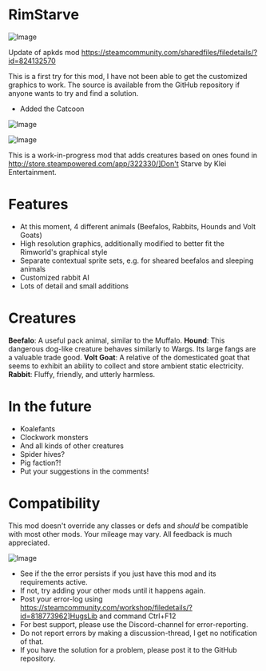 # RimStarve

![Image](https://i.imgur.com/buuPQel.png)

Update of apkds mod
https://steamcommunity.com/sharedfiles/filedetails/?id=824132570

This is a first try for this mod, I have not been able to get the customized graphics to work. The source is available from the GitHub repository if anyone wants to try and find a solution.

- Added the Catcoon

![Image](https://i.imgur.com/pufA0kM.png)

	
![Image](https://i.imgur.com/Z4GOv8H.png)


This is a work-in-progress mod that adds creatures based on ones found in http://store.steampowered.com/app/322330/]Don't Starve by Klei Entertainment.

# **Features**

  - At this moment, 4 different animals (Beefalos, Rabbits, Hounds and Volt Goats)
  - High resolution graphics, additionally modified to better fit the Rimworld's graphical style
  - Separate contextual sprite sets, e.g. for sheared beefalos and sleeping animals
  - Customized rabbit AI
  - Lots of detail and small additions

# **Creatures**

**Beefalo**: A useful pack animal, similar to the Muffalo.
**Hound**: This dangerous dog-like creature behaves similarly to Wargs. Its large fangs are a valuable trade good.
**Volt Goat**: A relative of the domesticated goat that seems to exhibit an ability to collect and store ambient static electricity.
**Rabbit**: Fluffy, friendly, and utterly harmless.

# **In the future**

  - Koalefants
  - Clockwork monsters
  - And all kinds of other creatures
  - Spider hives?
  - Pig faction?!
  - Put your suggestions in the comments!

# **Compatibility**

This mod doesn't override any classes or defs and *should* be compatible with most other mods. Your mileage may vary. All feedback is much appreciated.



![Image](https://i.imgur.com/PwoNOj4.png)



-  See if the the error persists if you just have this mod and its requirements active.
-  If not, try adding your other mods until it happens again.
-  Post your error-log using https://steamcommunity.com/workshop/filedetails/?id=818773962]HugsLib and command Ctrl+F12
-  For best support, please use the Discord-channel for error-reporting.
-  Do not report errors by making a discussion-thread, I get no notification of that.
-  If you have the solution for a problem, please post it to the GitHub repository.




